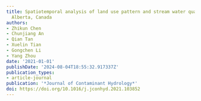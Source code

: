 ```yaml
---
title: Spatiotemporal analysis of land use pattern and stream water quality in southern
  Alberta, Canada
authors:
- Zhikun Chen
- Chunjiang An
- Qian Tan
- Xuelin Tian
- Gongchen Li
- Yang Zhou
date: '2021-01-01'
publishDate: '2024-08-04T18:55:32.917337Z'
publication_types:
- article-journal
publication: '*Journal of Contaminant Hydrology*'
doi: https://doi.org/10.1016/j.jconhyd.2021.103852
---
```


